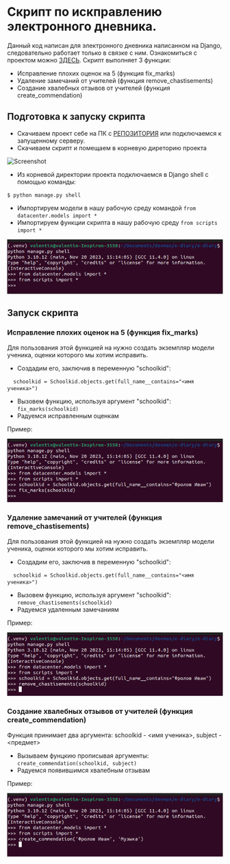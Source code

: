 # Скрипт по искправлению электронного дневника.

Данный код написан для электронного дневника написанном на Django, следовательно работает только 
в связке с ним. Ознакомиться с проектом можно [ЗДЕСЬ](https://github.com/devmanorg/e-diary/tree/master). Скрипт выполняет 3 функции:

* Исправление плохих оценок на 5 (функция fix_marks)
* Удаление замечаний от учителей (функция remove_chastisements)
* Создание хвалебных отзывов от учителей (функция create_commendation)

## Подготовка к запуску скрипта

* Скачиваем проект себе на ПК с [РЕПОЗИТОРИЯ](https://github.com/devmanorg/e-diary/tree/master) или подключаемся к запущенному серверу.
* Скачиваем скрипт и помещаем в корневую диреторию проекта

![Screenshot]()

* Из корневой директории проекта подключаемся в Django shell с помощью команды:

```console
$ python manage.py shell
```

* Импортируем модели в нашу рабочую среду командой `from datacenter.models import *`
* Импортируем функции скрипта в нашу рабочую среду `from scripts import *`

![Screenshot](https://github.com/valhallajazzy/db-hack/blob/main/pic_for_readme/shell.png)

## Запуск скрипта

### Исправление плохих оценок на 5 (функция fix_marks)

Для пользования этой функцией на нужно создать экземпляр модели ученика, оценки которого мы хотим исправить.

* Создадим его, заключив в переменную "schoolkid":
```console
  schoolkid = Schoolkid.objects.get(full_name__contains="<имя ученика>")
```
* Вызовем функцию, используя аргумент "schoolkid": `fix_marks(schoolkid)`
* Радуемся исправленным оценкам

Пример:

![Screenshot](https://github.com/valhallajazzy/db-hack/blob/main/pic_for_readme/fix_marks.png)

### Удаление замечаний от учителей (функция remove_chastisements)

Для пользования этой функцией на нужно создать экземпляр модели ученика, оценки которого мы хотим исправить.

* Создадим его, заключив в переменную "schoolkid":
```console
  schoolkid = Schoolkid.objects.get(full_name__contains="<имя ученика>")
```
* Вызовем функцию, используя аргумент "schoolkid": `remove_chastisements(schoolkid)`
* Радуемся удаленным замечаниям

Пример:

![Screenshot](https://github.com/valhallajazzy/db-hack/blob/main/pic_for_readme/remove_chastisements.png)

### Создание хвалебных отзывов от учителей (функция create_commendation)

Функция принимает два аргумента: schoolkid - <имя ученика>, subject - <предмет>

* Вызываем фунцкию прописывая аргументы: `create_commendation(schoolkid, subject)`
* Радуемся появившимся хвалебным отзывам

Пример:

![Screenshot](https://github.com/valhallajazzy/db-hack/blob/main/pic_for_readme/create_commendation.png)


